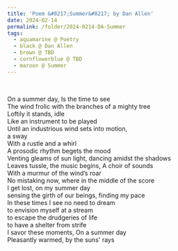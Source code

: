 ```yaml
---
title: 'Poem &#8217;Summer&#8217; by Dan Allen'
date: 2024-02-14
permalink: /folder/2024-0214-DA-Summer
tags:
  - aquamarine @ Poetry
  - black @ Dan Allen
  - brown @ TBD
  - cornflowerblue @ TBD
  - maroon @ Summer
---
```


<br>

<p>
On a summer day, Is the time to see<br>
The wind frolic with the branches of a mighty tree<br>
Loftily it stands, idle<br>
Like an instrument to be played<br>
Until an industrious wind sets into motion,<br>
a sway<br>
With a rustle and a whirl<br>
A prosodic rhythm begets the mood<br>
Venting gleams of sun light, dancing amidst the shadows<br>
Leaves tussle, the music begins, A choir of sounds<br>
With a murmur of the wind’s roar<br>
No mistaking now, where in the middle of the score<br>
I get lost, on my summer day<br>
sensing the girth of our beings, finding my pace<br>
In these times I see no need to dream<br>
to envision myself at a stream<br>
to escape the drudgeries of life<br>
to have a shelter from strife<br>
I savor these moments, On a summer day<br>
Pleasantly warmed, by the suns' rays<br>
</p>
